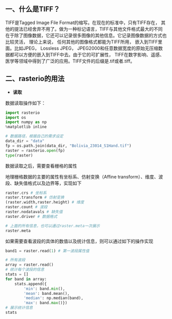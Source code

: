 ## 一、什么是TIFF？

 TIFF是Tagged Image File Format的缩写。在现在的标准中，只有TIFF存在， 其他的提法已经舍弃不用了。做为一种标记语言，TIFF与其他文件格式最大的不同在于除了图像数据，它还可以记录很多图像的其他信息。它记录图像数据的方式也比较灵活， 理论上来说， 任何其他的图像格式都能为TIFF所用， 嵌入到TIFF里面。比如JPEG， Lossless JPEG， JPEG2000和任意数据宽度的原始无压缩数据都可以方便的嵌入到TIFF中去。由于它的可扩展性， TIFF在数字影响、遥感、医学等领域中得到了广泛的应用。TIFF文件的后缀是.tif或者.tiff。

## 二、rasterio的用法

- **读取**

数据读取操作如下：

```python
import rasterio
import os
import numpy as np
%matplotlib inline

# 数据路径，根据自己的需求设定
data_dir = "data"
fp = os.path.join(data_dir, "Bolivia_23014_S1Hand.tif")
raster = rasterio.open(fp)
type(raster)
```

数据读取之后，需要查看栅格的属性

地理栅格数据的主要的属性有坐标系、仿射变换（Affine transform）、维度、波段、缺失值格式以及边界等，实现如下

```python
raster.crs # 坐标系
raster.transform # 仿射变换
(raster.width,raster.height) # 维度
raster.count # 波段
raster.nodatavals # 缺失值
raster.driver # 数据格式

# 上面的所有信息，也可以通过raster.meta一次展示
raster.meta
```

如果需要查看波段的具体的数值以及统计信息，则可以通过如下的操作实现

```python
band1 = raster.read(1) # 第一波段属性值

# 所有波段
array = raster.read()
# 统计每个波段的信息
stats = []
for band in array:
    stats.append({
        'min': band.min(),
        'mean': band.mean(),
        'median': np.median(band),
        'max': band.max()})
# 展示统计信息
stats
```
